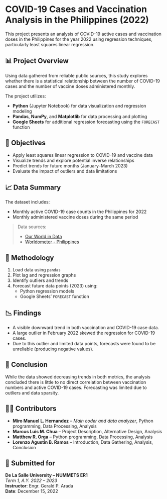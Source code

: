 # COVID-19 Cases and Vaccination Analysis in the Philippines (2022)

This project presents an analysis of COVID-19 active cases and vaccination doses in the Philippines for the year 2022 using regression techniques, particularly least squares linear regression.

## 📊 Project Overview

Using data gathered from reliable public sources, this study explores whether there is a statistical relationship between the number of COVID-19 cases and the number of vaccine doses administered monthly.

The project utilizes:
- **Python** (Jupyter Notebook) for data visualization and regression modeling
- **Pandas**, **NumPy**, and **Matplotlib** for data processing and plotting
- **Google Sheets** for additional regression forecasting using the `FORECAST` function

## 🎯 Objectives

- Apply least squares linear regression to COVID-19 and vaccine data
- Visualize trends and explore potential inverse relationships
- Predict trends for future months (January–March 2023)
- Evaluate the impact of outliers and data limitations

## 📈 Data Summary

The dataset includes:
- Monthly active COVID-19 case counts in the Philippines for 2022
- Monthly administered vaccine doses during the same period

> Data sources:
> - [Our World in Data](https://ourworldindata.org/covid-vaccinations?country=PHL)
> - [Worldometer - Philippines](https://www.worldometers.info/coronavirus/country/philippines/)

## 🧪 Methodology

1. Load data using `pandas`
2. Plot lag and regression graphs
3. Identify outliers and trends
4. Forecast future data points (2023) using:
   - Python regression models
   - Google Sheets’ `FORECAST` function

## 📉 Findings

- A visible downward trend in both vaccination and COVID-19 case data.
- A large outlier in February 2022 skewed the regression for COVID-19 cases.
- Due to this outlier and limited data points, forecasts were found to be unreliable (producing negative values).

## 📌 Conclusion

While the data showed decreasing trends in both metrics, the analysis concluded there is little to no direct correlation between vaccination numbers and active COVID-19 cases. Forecasting was limited due to outliers and data sparsity.

## 👨‍💻 Contributors
- **Miro Manuel L. Hernandez** – *Main coder and data analyzer*, Python programming, Data Processing, Analysis
- **Marcus Luis M. Chua** – Project Description, Alternative Design, Analysis
- **Matthew R. Orga** – Python programming, Data Processing, Analysis
- **Lorenzo Agustin B. Ramos** – Introduction, Data Gathering, Analysis, Conclusion

## 📅 Submitted for

**De La Salle University – NUMMETS ER1**  
*Term 1, A.Y. 2022 – 2023*  
**Instructor**: Engr. Gerald P. Arada  
**Date**: December 15, 2022
